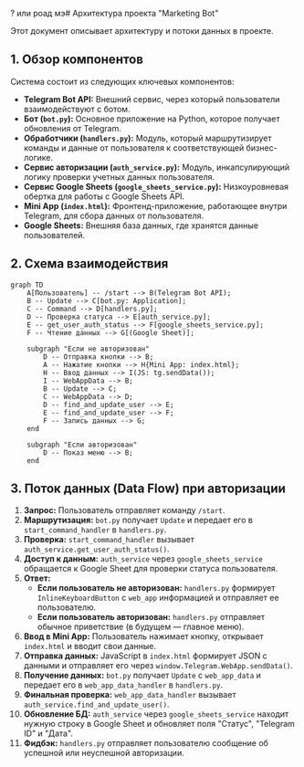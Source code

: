 ? или роад мэ# Архитектура проекта "Marketing Bot"

Этот документ описывает архитектуру и потоки данных в проекте.

## 1. Обзор компонентов

Система состоит из следующих ключевых компонентов:

*   **Telegram Bot API:** Внешний сервис, через который пользователи взаимодействуют с ботом.
*   **Бот (`bot.py`):** Основное приложение на Python, которое получает обновления от Telegram.
*   **Обработчики (`handlers.py`):** Модуль, который маршрутизирует команды и данные от пользователя к соответствующей бизнес-логике.
*   **Сервис авторизации (`auth_service.py`):** Модуль, инкапсулирующий логику проверки учетных данных пользователя.
*   **Сервис Google Sheets (`google_sheets_service.py`):** Низкоуровневая обертка для работы с Google Sheets API.
*   **Mini App (`index.html`):** Фронтенд-приложение, работающее внутри Telegram, для сбора данных от пользователя.
*   **Google Sheets:** Внешняя база данных, где хранятся данные пользователей.

## 2. Схема взаимодействия

```mermaid
graph TD
    A[Пользователь] -- /start --> B(Telegram Bot API);
    B -- Update --> C[bot.py: Application];
    C -- Command --> D[handlers.py];
    D -- Проверка статуса --> E[auth_service.py];
    E -- get_user_auth_status --> F[google_sheets_service.py];
    F -- Чтение данных --> G[(Google Sheet)];
    
    subgraph "Если не авторизован"
        D -- Отправка кнопки --> B;
        A -- Нажатие кнопки --> H{Mini App: index.html};
        H -- Ввод данных --> I(JS: tg.sendData());
        I -- WebAppData --> B;
        B -- Update --> C;
        C -- WebAppData --> D;
        D -- find_and_update_user --> E;
        E -- find_and_update_user --> F;
        F -- Запись данных --> G;
    end

    subgraph "Если авторизован"
        D -- Показ меню --> B;
    end
```

## 3. Поток данных (Data Flow) при авторизации

1.  **Запрос:** Пользователь отправляет команду `/start`.
2.  **Маршрутизация:** `bot.py` получает `Update` и передает его в `start_command_handler` в `handlers.py`.
3.  **Проверка:** `start_command_handler` вызывает `auth_service.get_user_auth_status()`.
4.  **Доступ к данным:** `auth_service` через `google_sheets_service` обращается к Google Sheet для проверки статуса пользователя.
5.  **Ответ:**
    *   **Если пользователь не авторизован:** `handlers.py` формирует `InlineKeyboardButton` с `web_app` информацией и отправляет ее пользователю.
    *   **Если пользователь авторизован:** `handlers.py` отправляет обычное приветствие (в будущем — главное меню).
6.  **Ввод в Mini App:** Пользователь нажимает кнопку, открывает `index.html` и вводит свои данные.
7.  **Отправка данных:** JavaScript в `index.html` формирует JSON с данными и отправляет его через `window.Telegram.WebApp.sendData()`.
8.  **Получение данных:** `bot.py` получает `Update` с `web_app_data` и передает его в `web_app_data_handler` в `handlers.py`.
9.  **Финальная проверка:** `web_app_data_handler` вызывает `auth_service.find_and_update_user()`.
10. **Обновление БД:** `auth_service` через `google_sheets_service` находит нужную строку в Google Sheet и обновляет поля "Статус", "Telegram ID" и "Дата".
11. **Фидбэк:** `handlers.py` отправляет пользователю сообщение об успешной или неуспешной авторизации.